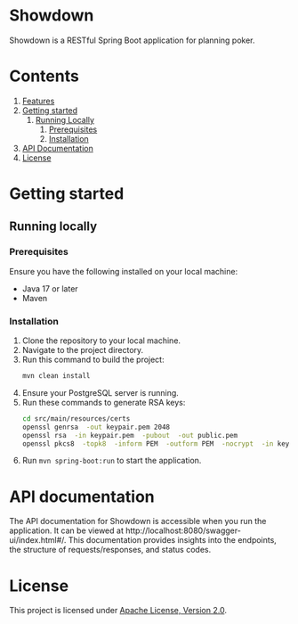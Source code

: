# Showdown

Showdown is a RESTful Spring Boot application for planning poker.

# Contents
1. [Features](#features)
2. [Getting started](#getting-started)
   1. [Running Locally](#running-locally)
        1. [Prerequisites](#prerequisites)
        2. [Installation](#installation)
3. [API Documentation](#api-documentation)
4. [License](#license)

# Getting started

## Running locally
### Prerequisites
Ensure you have the following installed on your local machine:
- Java 17 or later
- Maven

### Installation

1. Clone the repository to your local machine.
2. Navigate to the project directory.
3. Run this command to build the project:
   ```bash
   mvn clean install
   ```
4. Ensure your PostgreSQL server is running.
5. Run these commands to generate RSA keys:
   ```bash
   cd src/main/resources/certs
   openssl genrsa  -out keypair.pem 2048
   openssl rsa  -in keypair.pem  -pubout  -out public.pem
   openssl pkcs8  -topk8  -inform PEM  -outform PEM  -nocrypt  -in keypair.pem  -out private.pem
   ```
5. Run `mvn spring-boot:run` to start the application.

# API documentation
The API documentation for Showdown is accessible when you run the application. It can be viewed at http://localhost:8080/swagger-ui/index.html#/. This documentation provides insights into the endpoints, the structure of requests/responses, and status codes.

# License
This project is licensed under [Apache License, Version 2.0](https://www.apache.org/licenses/LICENSE-2.0).